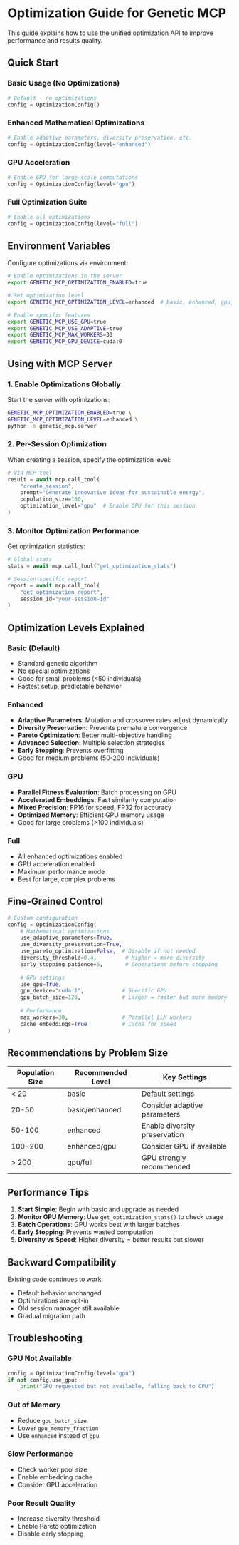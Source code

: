 # Optimization Guide for Genetic MCP

This guide explains how to use the unified optimization API to improve performance and results quality.

## Quick Start

### Basic Usage (No Optimizations)
```python
# Default - no optimizations
config = OptimizationConfig()
```

### Enhanced Mathematical Optimizations
```python
# Enable adaptive parameters, diversity preservation, etc.
config = OptimizationConfig(level="enhanced")
```

### GPU Acceleration
```python
# Enable GPU for large-scale computations
config = OptimizationConfig(level="gpu")
```

### Full Optimization Suite
```python
# Enable all optimizations
config = OptimizationConfig(level="full")
```

## Environment Variables

Configure optimizations via environment:

```bash
# Enable optimizations in the server
export GENETIC_MCP_OPTIMIZATION_ENABLED=true

# Set optimization level
export GENETIC_MCP_OPTIMIZATION_LEVEL=enhanced  # basic, enhanced, gpu, full

# Enable specific features
export GENETIC_MCP_USE_GPU=true
export GENETIC_MCP_USE_ADAPTIVE=true
export GENETIC_MCP_MAX_WORKERS=30
export GENETIC_MCP_GPU_DEVICE=cuda:0
```

## Using with MCP Server

### 1. Enable Optimizations Globally

Start the server with optimizations:
```bash
GENETIC_MCP_OPTIMIZATION_ENABLED=true \
GENETIC_MCP_OPTIMIZATION_LEVEL=enhanced \
python -m genetic_mcp.server
```

### 2. Per-Session Optimization

When creating a session, specify the optimization level:
```python
# Via MCP tool
result = await mcp.call_tool(
    "create_session",
    prompt="Generate innovative ideas for sustainable energy",
    population_size=100,
    optimization_level="gpu"  # Enable GPU for this session
)
```

### 3. Monitor Optimization Performance

Get optimization statistics:
```python
# Global stats
stats = await mcp.call_tool("get_optimization_stats")

# Session-specific report
report = await mcp.call_tool(
    "get_optimization_report",
    session_id="your-session-id"
)
```

## Optimization Levels Explained

### Basic (Default)
- Standard genetic algorithm
- No special optimizations
- Good for small problems (<50 individuals)
- Fastest setup, predictable behavior

### Enhanced
- **Adaptive Parameters**: Mutation and crossover rates adjust dynamically
- **Diversity Preservation**: Prevents premature convergence
- **Pareto Optimization**: Better multi-objective handling
- **Advanced Selection**: Multiple selection strategies
- **Early Stopping**: Prevents overfitting
- Good for medium problems (50-200 individuals)

### GPU
- **Parallel Fitness Evaluation**: Batch processing on GPU
- **Accelerated Embeddings**: Fast similarity computation
- **Mixed Precision**: FP16 for speed, FP32 for accuracy
- **Optimized Memory**: Efficient GPU memory usage
- Good for large problems (>100 individuals)

### Full
- All enhanced optimizations enabled
- GPU acceleration enabled
- Maximum performance mode
- Best for large, complex problems

## Fine-Grained Control

```python
# Custom configuration
config = OptimizationConfig(
    # Mathematical optimizations
    use_adaptive_parameters=True,
    use_diversity_preservation=True,
    use_pareto_optimization=False,  # Disable if not needed
    diversity_threshold=0.4,         # Higher = more diversity
    early_stopping_patience=5,       # Generations before stopping
    
    # GPU settings
    use_gpu=True,
    gpu_device="cuda:1",            # Specific GPU
    gpu_batch_size=128,             # Larger = faster but more memory
    
    # Performance
    max_workers=30,                 # Parallel LLM workers
    cache_embeddings=True           # Cache for speed
)
```

## Recommendations by Problem Size

| Population Size | Recommended Level | Key Settings |
|----------------|-------------------|--------------|
| < 20           | basic            | Default settings |
| 20-50          | basic/enhanced   | Consider adaptive parameters |
| 50-100         | enhanced         | Enable diversity preservation |
| 100-200        | enhanced/gpu     | Consider GPU if available |
| > 200          | gpu/full         | GPU strongly recommended |

## Performance Tips

1. **Start Simple**: Begin with basic and upgrade as needed
2. **Monitor GPU Memory**: Use `get_optimization_stats()` to check usage
3. **Batch Operations**: GPU works best with larger batches
4. **Early Stopping**: Prevents wasted computation
5. **Diversity vs Speed**: Higher diversity = better results but slower

## Backward Compatibility

Existing code continues to work:
- Default behavior unchanged
- Optimizations are opt-in
- Old session manager still available
- Gradual migration path

## Troubleshooting

### GPU Not Available
```python
config = OptimizationConfig(level="gpu")
if not config.use_gpu:
    print("GPU requested but not available, falling back to CPU")
```

### Out of Memory
- Reduce `gpu_batch_size`
- Lower `gpu_memory_fraction`
- Use `enhanced` instead of `gpu`

### Slow Performance
- Check worker pool size
- Enable embedding cache
- Consider GPU acceleration

### Poor Result Quality
- Increase diversity threshold
- Enable Pareto optimization
- Disable early stopping